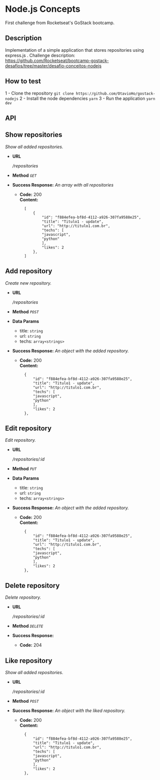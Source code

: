 # Node.js Concepts

First challenge from Rocketseat's GoStack bootcamp.

## Description

Implementation of a simple application that stores repositories using express.js .
Challenge description: https://github.com/Rocketseat/bootcamp-gostack-desafios/tree/master/desafio-conceitos-nodejs

## How to test
 1 - Clone the repository
 `git clone https://github.com/OtavioHo/gostack-nodejs`
 2 - Install the node dependencies
 `yarn`
 3 - Run the application
 `yarn dev`

## API
**Show repositories**
----
_Show all added repositories._

* **URL**

    _/repositories_

* **Method**
    _`GET`_

* **Success Response:**
    _An array with all repositories_
    
    * **Code:** 200 <br />
      **Content:**
      ``` 
        [
            {
                "id": "f884efea-bf8d-4112-a926-307fa9588e25",
                "title": "Titulo1 - update",
                "url": "http://titulo1.com.br",
                "techs": [
                "javascript",
                "python"
                ],
                "likes": 2
            },
        ]
      ```

**Add repository**
----
_Create new repository._

* **URL**

    _/repositories_

* **Method**
    _`POST`_

* **Data Params**
    - title: `string`
    - url: `string`
    - techs: `array<strings>`

* **Success Response:**
    _An object with the added repository._
    
    * **Code:** 200 <br />
      **Content:**
      ``` 
        {
            "id": "f884efea-bf8d-4112-a926-307fa9588e25",
            "title": "Titulo1 - update",
            "url": "http://titulo1.com.br",
            "techs": [
            "javascript",
            "python"
            ],
            "likes": 2
        },
      ```

**Edit repository**
----
_Edit repository._

* **URL**

    _/repositories/:id_

* **Method**
    _`PUT`_

* **Data Params**
    - title: `string`
    - url: `string`
    - techs: `array<strings>`

* **Success Response:**
    _An object with the added repository._
    
    * **Code:** 200 <br />
      **Content:**
      ``` 
        {
            "id": "f884efea-bf8d-4112-a926-307fa9588e25",
            "title": "Titulo1 - update",
            "url": "http://titulo1.com.br",
            "techs": [
            "javascript",
            "python"
            ],
            "likes": 2
        },
      ```

**Delete repository**
----
_Delete repository._

* **URL**

    _/repositories/:id_

* **Method**
    _`DELETE`_

* **Success Response:**
    * **Code:** 204 <br />

**Like repository**
----
_Show all added repositories._

* **URL**

    _/repositories/:id_

* **Method**
    _`POST`_

* **Success Response:**
    _An object with the liked repository._
    
    * **Code:** 200 <br />
      **Content:**
      ``` 
        {
            "id": "f884efea-bf8d-4112-a926-307fa9588e25",
            "title": "Titulo1 - update",
            "url": "http://titulo1.com.br",
            "techs": [
            "javascript",
            "python"
            ],
            "likes": 2
        },
      ```